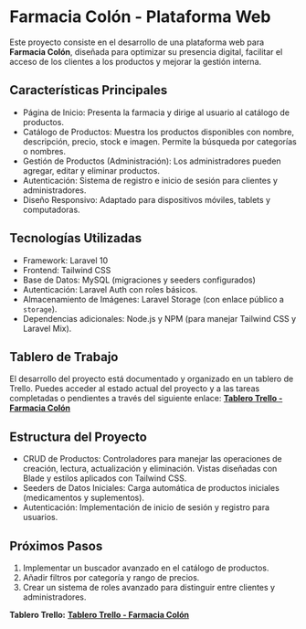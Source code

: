 # Farmacia Colón - Plataforma Web
Este proyecto consiste en el desarrollo de una plataforma web para **Farmacia Colón**, diseñada para optimizar su presencia digital, facilitar el acceso de los clientes a los productos y mejorar la gestión interna.
## Características Principales
- Página de Inicio: Presenta la farmacia y dirige al usuario al catálogo de productos.
- Catálogo de Productos: Muestra los productos disponibles con nombre, descripción, precio, stock e imagen. Permite la búsqueda por categorías o nombres.
- Gestión de Productos (Administración): Los administradores pueden agregar, editar y eliminar productos.
- Autenticación: Sistema de registro e inicio de sesión para clientes y administradores.
- Diseño Responsivo: Adaptado para dispositivos móviles, tablets y computadoras.
## Tecnologías Utilizadas
- Framework: Laravel 10
- Frontend: Tailwind CSS
- Base de Datos: MySQL (migraciones y seeders configurados)
- Autenticación: Laravel Auth con roles básicos.
- Almacenamiento de Imágenes: Laravel Storage (con enlace público a `storage`).
- Dependencias adicionales: Node.js y NPM (para manejar Tailwind CSS y Laravel Mix).
## Tablero de Trabajo
El desarrollo del proyecto está documentado y organizado en un tablero de Trello. Puedes acceder al estado actual del proyecto y a las tareas completadas o pendientes a través del siguiente enlace: [**Tablero Trello - Farmacia Colón**](https://trello.com/b/tu-tablero)
## Estructura del Proyecto
- CRUD de Productos: Controladores para manejar las operaciones de creación, lectura, actualización y eliminación. Vistas diseñadas con Blade y estilos aplicados con Tailwind CSS.
- Seeders de Datos Iniciales: Carga automática de productos iniciales (medicamentos y suplementos).
- Autenticación: Implementación de inicio de sesión y registro para usuarios.


## Próximos Pasos
1. Implementar un buscador avanzado en el catálogo de productos. 
2. Añadir filtros por categoría y rango de precios. 
3. Crear un sistema de roles avanzado para distinguir entre clientes y administradores. 


 **Tablero Trello:** [**Tablero Trello - Farmacia Colón**](https://trello.com/b/tu-tablero)